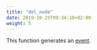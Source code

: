 ```yaml
---
title: "del_node"
date: 2019-10-25T09:34:10+02:00
weight: 5
---
```


This function generates an [event](../../events).

